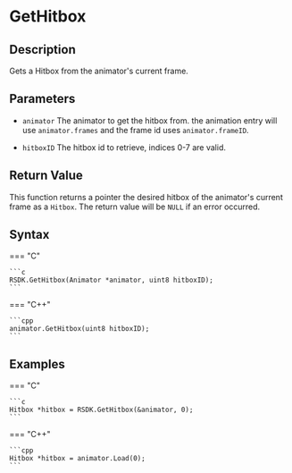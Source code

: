 # GetHitbox

## Description
Gets a Hitbox from the animator's current frame.

## Parameters

- `animator`
The animator to get the hitbox from. the animation entry will use `animator.frames` and the frame id uses `animator.frameID`.

- `hitboxID`
The hitbox id to retrieve, indices 0-7 are valid.

## Return Value
This function returns a pointer the desired hitbox of the animator's current frame as a `Hitbox`. The return value will be `NULL` if an error occurred.

## Syntax
=== "C"

	```c
	RSDK.GetHitbox(Animator *animator, uint8 hitboxID);
	```

=== "C++"

	```cpp
	animator.GetHitbox(uint8 hitboxID);
	```

## Examples
=== "C"

	```c
	Hitbox *hitbox = RSDK.GetHitbox(&animator, 0);
	```

=== "C++"

	```cpp
	Hitbox *hitbox = animator.Load(0);
	```